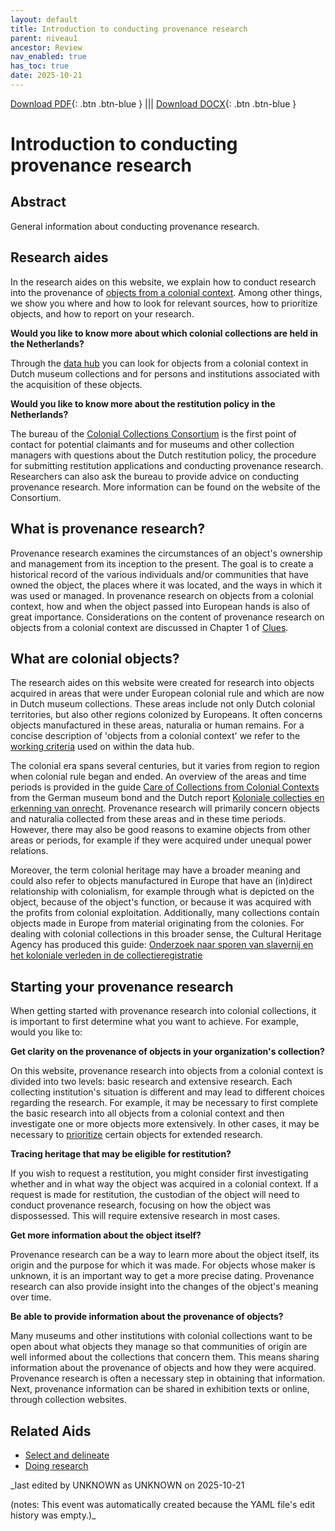 ```yaml
---
layout: default
title: Introduction to conducting provenance research
parent: niveau1
ancestor: Review
nav_enabled: true
has_toc: true
date: 2025-10-21
--- 
```



[Download PDF](https://raw.githubusercontent.com/colonial-heritage/research-guides-dev/refs/heads/main/EXPORTS/review/PDF/niveau1/English/Introduction.pdf){: .btn .btn-blue } |||    [Download DOCX](https://raw.githubusercontent.com/colonial-heritage/research-guides-dev/refs/heads/main/EXPORTS/review/DOCX/niveau1/English/Introduction.docx){: .btn .btn-blue }


# Introduction to conducting provenance research


## Abstract

General information about conducting provenance research.

## Research aides

In the research aides on this website, we explain how to conduct research into the provenance of [objects from a colonial context](https://app.colonialcollections.nl/en/faq). Among other things, we show you where and how to look for relevant sources, how to prioritize objects, and how to report on your research.

**Would you like to know more about which colonial collections are held in the Netherlands?**

Through the [data hub](https://app.colonialcollections.nl) you can look for objects from a colonial context in Dutch museum collections and for persons and institutions associated with the acquisition of these objects. 

**Would you like to know more about the restitution policy in the Netherlands?**

The bureau of the [Colonial Collections Consortium](https://wp-dev.colonialcollections.org/index.php/contact/) is the first point of contact for potential claimants and for museums and other collection managers with questions about the Dutch restitution policy, the procedure for submitting restitution applications and conducting provenance research. Researchers can also ask the bureau to provide advice on conducting provenance research. More information can be found on the website of the Consortium.

## What is provenance research?

Provenance research examines the circumstances of an object's ownership and management from its inception to the present. The goal is to create a historical record of the various individuals and/or communities that have owned the object, the places where it was located, and the ways in which it was used or managed. In provenance research on objects from a colonial context, how and when the object passed into European hands is also of great importance. Considerations on the content of provenance research on objects from a colonial context are discussed in Chapter 1 of [Clues](https://pure.knaw.nl/ws/portalfiles/portal/496441991/RAP_PPROCE_FinalReport_Eindrapport_NL_v20_20200317.pdf).

## What are colonial objects?

The research aides on this website were created for research into objects acquired in areas that were under European colonial rule and which are now in Dutch museum collections. These areas include not only Dutch colonial territories, but also other regions colonized by Europeans. It often concerns objects manufactured in these areas, naturalia or human remains. For a concise description of 'objects from a colonial context' we refer to the [working criteria](https://wp-dev.colonialcollections.org/index.php/beleid-koloniale-collecties/) used on within the data hub.

The colonial era spans several centuries, but it varies from region to region when colonial rule began and ended. An overview of the areas and time periods is provided in the guide [Care of Collections from Colonial Contexts](https://www.museumsbund.de/wp-content/uploads/2021/03/mb-leitfaden-en-web.pdf) from the German museum bond and the Dutch report [Koloniale collecties en erkenning van onrecht](https://open.overheid.nl/documenten/ronl-1889c640-46ce-4ce7-87d0-f7b4299b8c3e/pdf). Provenance research will primarily concern objects and naturalia collected from these areas and in these time periods. However, there may also be good reasons to examine objects from other areas or periods, for example if they were acquired under unequal power relations.

Moreover, the term colonial heritage may have a broader meaning and could also refer to objects manufactured in Europe that have an (in)direct relationship with colonialism, for example through what is depicted on the object, because of the object's function, or because it was acquired with the profits from colonial exploitation. Additionally, many collections contain objects made in Europe from material originating from the colonies. For dealing with colonial collections in this broader sense, the Cultural Heritage Agency has produced this guide: [Onderzoek naar sporen van slavernij en het koloniale verleden in de collectieregistratie](https://www.cultureelerfgoed.nl/binaries/cultureelerfgoed/documenten/publicaties/2021/01/01/handreiking-onderzoek-naar-sporen-van-slavernij-en-het-koloniale-verleden-in-de-collectieregistratie/Handreiking+sporen+slavernij+en+koloniaal+verleden+in+collectieregistratie.pdf)

## Starting your provenance research

When getting started with provenance research into colonial collections, it is important to first determine what you want to achieve. For example, would you like to:

**Get clarity on the provenance of objects in your organization's collection?**

On this website, provenance research into objects from a colonial context is divided into two levels: basic research and extensive research. Each collecting institution's situation is different and may lead to different choices regarding the research. For example, it may be necessary to first complete the basic research into all objects from a colonial context and then investigate one or more objects more extensively. In other cases, it may be necessary to [prioritize](niveau1/English/SelectAndDelineate_20240425.yml) certain objects for extended research. 

**Tracing heritage that may be eligible for restitution?**

If you wish to request a restitution, you might consider first investigating whether and in what way the object was acquired in a colonial context. If a request is made for restitution, the custodian of the object will need to conduct provenance research, focusing on how the object was dispossessed. This will require extensive research in most cases. 

**Get more information about the object itself?**

Provenance research can be a way to learn more about the object itself, its origin and the purpose for which it was made. For objects whose maker is unknown, it is an important way to get a more precise dating. Provenance research can also provide insight into the changes of the object's meaning over time.

**Be able to provide information about the provenance of objects?**

Many museums and other institutions with colonial collections want to be open about what objects they manage so that communities of origin are well informed about the collections that concern them. This means sharing information about the provenance of objects and how they were acquired. Provenance research is often a necessary step in obtaining that information. Next, provenance information can be shared in exhibition texts or online, through collection websites.

## Related Aids

 - [Select and delineate](niveau1/English/SelectAndDelineate_20240425.yml)  
 - [Doing research](niveau1/English/DoingResearch_20240425.yml)  



_last edited by UNKNOWN as UNKNOWN on 2025-10-21

(notes: This event was automatically created because the YAML file's edit history was empty.)_
        
